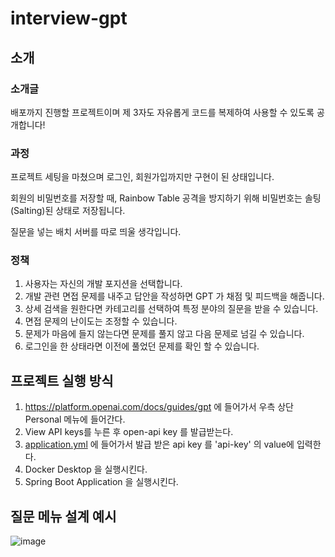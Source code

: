 ﻿# interview-gpt

## 소개

### 소개글
배포까지 진행할 프로젝트이며 제 3자도 자유롭게 코드를 복제하여 사용할 수 있도록 공개합니다!

### 과정
프로젝트 세팅을 마쳤으며 로그인, 회원가입까지만 구현이 된 상태입니다.

회원의 비밀번호를 저장할 때, Rainbow Table 공격을 방지하기 위해 비밀번호는 솔팅(Salting)된 상태로 저장됩니다.

질문을 넣는 배치 서버를 따로 띄울 생각입니다.


### 정책
1. 사용자는 자신의 개발 포지션을 선택합니다.
2. 개발 관련 면접 문제를 내주고 답안을 작성하면 GPT 가 채점 및 피드백을 해줍니다.
3. 상세 검색을 원한다면 카테고리를 선택하여 특정 분야의 질문을 받을 수 있습니다. 
4. 면접 문제의 난이도는 조정할 수 있습니다.
5. 문제가 마음에 들지 않는다면 문제를 풀지 않고 다음 문제로 넘길 수 있습니다.
6. 로그인을 한 상태라면 이전에 풀었던 문제를 확인 할 수 있습니다.

## 프로젝트 실행 방식
1. https://platform.openai.com/docs/guides/gpt 에 들어가서 우측 상단 Personal 메뉴에 들어간다.
2. View API keys를 누른 후 open-api key 를 발급받는다.
3. [application.yml](src%2Fmain%2Fresources%2Fapplication.yml) 에 들어가서 발급 받은 api key 를 'api-key' 의 value에 입력한다.
4. Docker Desktop 을 실행시킨다.
5. Spring Boot Application 을 실행시킨다.

## 질문 메뉴 설계 예시
![image](https://github.com/lolmageap/interview-gpt/assets/96738163/60d27cd6-bfd9-4d8d-b961-10674550f709)
